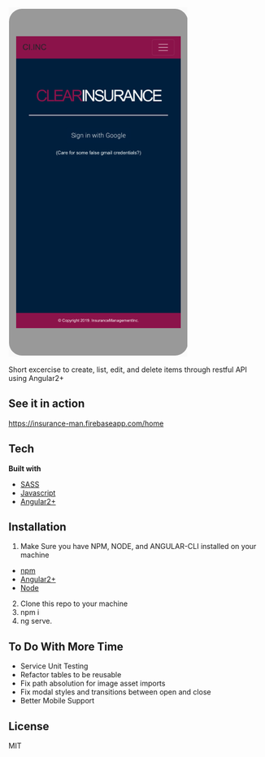 
![alt text](src/assets/readme-cover.png)

Short excercise to create, list, edit, and delete items through restful API using Angular2+

## See it in action

https://insurance-man.firebaseapp.com/home

## Tech

<b>Built with</b>

- [SASS](http://sass-lang.com/)
- [Javascript](http://javascript.com/)
- [Angular2+](https://angular.io/)

## Installation

1. Make Sure you have NPM, NODE, and ANGULAR-CLI installed on your machine

- [npm](https://docs.npmjs.com/cli/install)
- [Angular2+](https://angular.io/)
- [Node](https://nodejs.org/en/download/)

2. Clone this repo to your machine
3. npm i
4. ng serve.

## To Do With More Time

- Service Unit Testing
- Refactor tables to be reusable
- Fix path absolution for image asset imports
- Fix modal styles and transitions between open and close
- Better Mobile Support



## License

MIT


